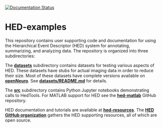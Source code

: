 [![Documentation Status](https://readthedocs.org/projects/hed-examples/badge/?version=latest)](https://www.hed-resources.org/en/latest/?badge=latest)

# HED-examples
This repository contains user supporting code and documentation
for using the Hierarchical Event Descriptor (HED) system for
annotating, summarizing, and analyzing data.
The repository is organized into three subdirectories:

The [**datasets**](https://github.com/hed-standard/hed-examples/tree/main/datasets)
subdirectory contains datasets for testing various aspects of HED.
These datasets have stubs for actual imaging data in order to reduce their size.
Most of these datasets have complete versions available on 
[**openNeuro**](https://openneuro.org/).
See [**datasets/README.md**](./datasets/README.md) for details.

The [**src**](https://github.com/hed-standard/hed-examples/tree/main/src)
subdirectory contains Python Jupyter notebooks demonstrating calls to HedTools.
For MATLAB support for HED see the [**hed-matlab**](https://github.com/hed-standard/hed-matlab)
GitHub repository.

HED documentation and tutorials are available at [**hed-resources**](https://www.hedtags.org/hed-resources).
The [**HED GitHub organization**](https://github.com/hed-standard/)
gathers the HED supporting resources, all of which are open source.


